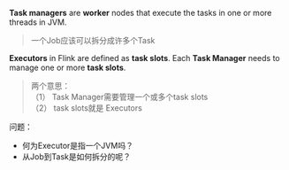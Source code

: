 
**Task managers** are **worker** nodes that execute the tasks in one or more threads in JVM.

> 一个Job应该可以拆分成许多个Task

**Executors** in Flink are defined as **task slots**. Each **Task Manager** needs to manage one or more **task slots**.

> 两个意思：  
> （1） Task Manager需要管理一个或多个task slots  
> （2） task slots就是 Executors

问题：

- 何为Executor是指一个JVM吗？
- 从Job到Task是如何拆分的呢？



